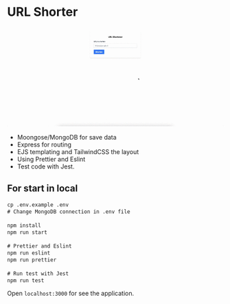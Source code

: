 # URL Shorter

![URL Shorter gif](https://raw.githubusercontent.com/falconandrea/simple-nodejs-tests/main/images/url-shorter.gif)

- Moongose/MongoDB for save data
- Express for routing
- EJS templating and TailwindCSS the layout
- Using Prettier and Eslint
- Test code with Jest.

## For start in local

```
cp .env.example .env
# Change MongoDB connection in .env file

npm install
npm run start

# Prettier and Eslint
npm run eslint
npm run prettier

# Run test with Jest
npm run test
```

Open `localhost:3000` for see the application.
